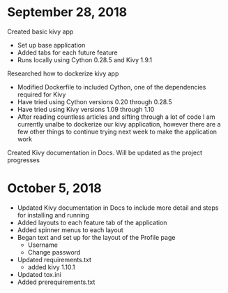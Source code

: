 # September 28, 2018
  Created basic kivy app
  - Set up base application
  - Added tabs for each future feature
  - Runs locally using Cython 0.28.5 and Kivy 1.9.1

  Researched how to dockerize kivy app
  - Modified Dockerfile to included Cython, one of the dependencies required for Kivy
  - Have tried using Cython versions 0.20 through 0.28.5
  - Have tried using Kivy versions 1.09 through 1.10
  - After reading countless articles and sifting through a lot of code I am currently unalbe to dockerize our kivy application, however there are a few other things to continue trying next week to make the application work

  Created Kivy documentation in Docs. Will be updated as the project progresses

# October 5, 2018
  - Updated Kivy documentation in Docs to include more detail and steps for installing and running
  - Added layouts to each feature tab of the application
  - Added spinner menus to each layout
  - Began text and set up for the layout of the Profile page
    - Username
    - Change password
  - Updated requirements.txt
    - added kivy 1.10.1
  - Updated tox.ini
  - Added prerequirements.txt
